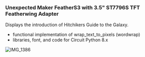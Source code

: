 ### Unexpected Maker FeatherS3 with 3.5" ST7796S TFT Featherwing Adapter

Displays the introduction of Hitchikers Guide to the Galaxy.
- functional implementation of wrap_text_to_pixels (wordwrap)
- libraries, font, and code for Circuit Python 8.x
 
![IMG_1386](https://github.com/DJDevon3/My_Circuit_Python_Projects/assets/49322231/8735f5d6-3c21-47fd-a6fd-cdcaedd831a5)
